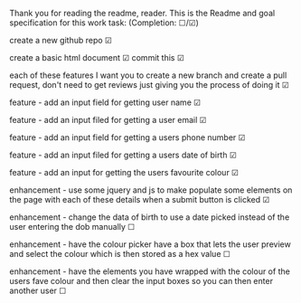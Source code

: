 Thank you for reading the readme, reader. 
This is the Readme and goal specification for this work task:
(Completion: ☐/☑︎)

create a new github repo
☑︎

create a basic html document
☑︎
commit this
☑︎

each of these features I want you to create a new branch and create a pull request, don't need to get reviews just giving you the process of doing it
☑︎

feature - add an input field for getting user name
☑︎

feature - add an input filed for getting a user email
☑︎

feature - add an input field for getting a users phone number
☑︎

feature - add an input filed for getting a users date of birth
☑︎

feature - add an input for getting the users favourite colour
☑︎

enhancement - use some jquery and js to make populate some elements on the page with each of these details when a submit button is clicked
☑︎

enhancement - change the data of birth to use a date picked instead of the user entering the dob manually
☐

enhancement - have the colour picker have a box that lets the user preview and select the colour which is then stored as a hex value
☐

enhancement - have the elements you have wrapped with the colour of the users fave colour and then clear the input boxes so you can then enter another user
☐
